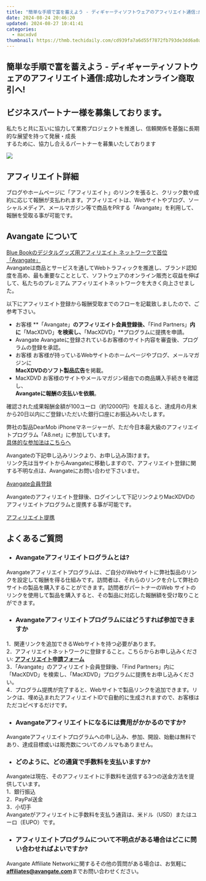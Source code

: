 ```yaml
---
title: "簡単な手順で富を蓄えよう - ディギャーティソフトウェアのアフィリエイト通信:成功したオンライン商取引へ!"
date: 2024-08-24 20:46:20
updated: 2024-08-27 10:41:41
categories:
  - macxdvd
thumbnail: https://thmb.techidaily.com/cd939fa7a6d55f7872fb793de3dd6a0a1cf42f10f319881184a8db53e138fd0a.jpg
---
```


## 簡単な手順で富を蓄えよう - ディギャーティソフトウェアのアフィリエイト通信:成功したオンライン商取引へ!

## ビジネスパートナー様を募集しております。

私たちと共に互いに協力して業務プロジェクトを推進し、信頼関係を基盤に長期的な展望を持って発展・成長  
 するために、協力し合えるパートナーを募集いたしております

![](https://www.macxdvd.com/company/../nav-jp/affiliate/map.png) 



## アフィリエイト詳細

ブログやホームページに「アフィリエイト」のリンクを張ると、クリック数や成約に応じて報酬が支払われます。アフィリエイトは、Webサイトやブログ、ソーシャルメディア、メールマガジン等で商品をPRする「Avangate」を利用して、報酬を受取る事が可能です。

## Avangate について

[Blue Bookのデジタルグッズ用アフィリエイト ネットワークで首位「Avangate」](https://www.avangatenetwork.com)  
 Avangateは商品とサービスを通してWebトラフィックを推進し、ブランド認知度を高め、最も重要なこととして、ソフトウェアのオンライン販売と収益を伸ばして、私たちのプレミアム アフィリエイトネットワークを大きく向上させました。

以下にアフィリエイト登録から報酬受取までのフローを記載致しましたので、ご参考下さい。

* お客様 **「Avangate」**のアフィリエイト会員登録後、**「Find Partners」**内に**「MacXDVD」**を検索し、**「MacXDVD」**プログラムに提携を申請。
* Avangate Avangateに登録されているお客様のサイト内容を審査後、プログラムの登録を承認。
* お客様 お客様が持っているWebサイトのホームページやブログ、メールマガジンに  
**MacXDVDのソフト製品広告**を掲載。
* MacXDVD お客様のサイトやメールマガジン経由での商品購入手続きを確認し、  
**Avangateに報酬の支払いを依頼**。

確認された成果報酬金額が100ユーロ（約12000円）を超えると、達成月の月末から20日以内にご登録いただいた銀行口座にお振込みいたします。

弊社の製品DearMob iPhoneマネージャーが、ただ今日本最大級のアフィリエイトプログラム「A8.net」に参加しています。  
[具体的な参加法はこちらへ](https://tools.techidaily.com/5kplayer/products/)



Avangateの下記申し込みリンクより、お申し込み頂けます。  
 リンク先は当サイトからAvangateに移動しますので、アフィリエイト登録に関する不明な点は、Avangateにお問い合わせ下さいませ。

[Avangate会員登録](https://www.avangatenetwork.com/affiliates/sign-up.php) 



Avangateのアフィリエイト登録後、ログインして下記リンクよりMacXDVDのアフィリエイトプログラムと提携する事が可能です。

[アフィリエイト提携](https://secure.avangate.com/affiliates/generatelinks.php?IdAccount=2Xrl83J8paKBr3G3c7%2B9dQ%3D%3D&AFFILIATE=108875) 



## よくあるご質問

* ### Avangateアフィリエイトログラムとは?  
Avangateアフィリエイトプログラムは、ご自分のWebサイトに弊社製品のリンクを設定して報酬を得る仕組みです。訪問者は、それらのリンクを介して弊社のサイトの製品を購入することができます。訪問者がパートナーのWeb サイトのリンクを使用して製品を購入すると、その製品に対応した報酬額を受け取りことができます。
* ### Avangateアフィリエイトプログラムにはどうすれば参加できますか  
1．関連リンクを追加できるWebサイトを持つ必要があります。  
 2．アフィリエイトネットワークに登録すること。こちらからお申し込みください: [**アフィリエイト申請フォーム**](https://www.avangatenetwork.com/affiliates/sign-up.php)  
 3．「Avangate」のアフィリエイト会員登録後、「Find Partners」内に「MacXDVD」を検索し、「MacXDVD」プログラムに提携をお申し込みください。  
 4．プログラム提携が完了すると、Webサイトで製品リンクを追加できます。リンクは、埋め込まれたアフィリエイトIDで自動的に生成されますので、お客様はただコピペするだけです。
* ### Avangateアフィリエイトになるには費用がかかるのですか?  
Avangateアフィリエイトプログラムへの申し込み、参加、開設、始動は無料であり、達成目標或いは販売数についてのノルマもありません。
* ### どのように、どの通貨で手数料を支払いますか?  
Avangateは現在、そのアフィリエイトに手数料を送信する3つの送金方法を提供しています。  
 1．銀行振込  
 2．PayPal送金  
 3．小切手  
 Avangateがアフィリエイトに手数料を支払う通貨は、米ドル（USD）またはユーロ（EUPO）です。
* ### アフィリエイトプログラムについて不明点がある場合はどこに問い合わせればよいですか?  
Avangate Affiliate Networkに関するその他の質問がある場合は、お気軽に[**affiliates@avangate.com**](https://tools.techidaily.com/macxdvd/products/)までお問い合わせください。

<ins class="adsbygoogle"
     style="display:block"
     data-ad-format="autorelaxed"
     data-ad-client="ca-pub-7571918770474297"
     data-ad-slot="1223367746"></ins>



<ins class="adsbygoogle"
     style="display:block"
     data-ad-client="ca-pub-7571918770474297"
     data-ad-slot="8358498916"
     data-ad-format="auto"
     data-full-width-responsive="true"></ins>
